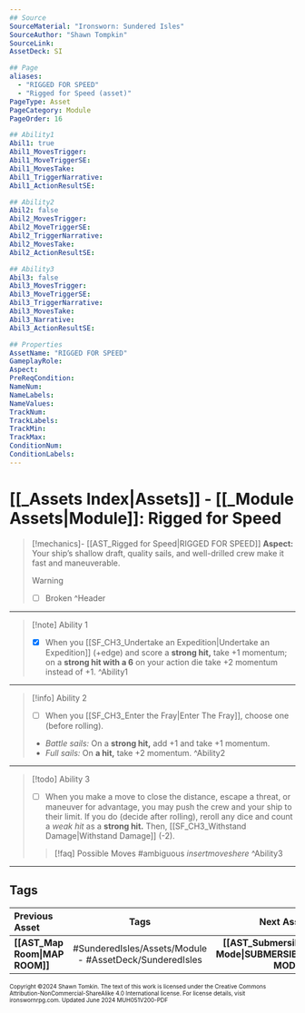 ```yaml
---
## Source
SourceMaterial: "Ironsworn: Sundered Isles"
SourceAuthor: "Shawn Tompkin"
SourceLink: 
AssetDeck: SI

## Page
aliases:
  - "RIGGED FOR SPEED"
  - "Rigged for Speed (asset)"
PageType: Asset
PageCategory: Module
PageOrder: 16

## Ability1
Abil1: true
Abil1_MovesTrigger: 
Abil1_MoveTriggerSE: 
Abil1_MovesTake: 
Abil1_TriggerNarrative: 
Abil1_ActionResultSE: 

## Ability2
Abil2: false
Abil2_MovesTrigger: 
Abil2_MoveTriggerSE: 
Abil2_TriggerNarrative: 
Abil2_MovesTake: 
Abil2_ActionResultSE: 

## Ability3
Abil3: false
Abil3_MovesTrigger: 
Abil3_MoveTriggerSE: 
Abil3_TriggerNarrative: 
Abil3_MovesTake: 
Abil3_Narrative: 
Abil3_ActionResultSE: 

## Properties
AssetName: "RIGGED FOR SPEED"
GameplayRole: 
Aspect: 
PreReqCondition: 
NameNum: 
NameLabels: 
NameValues: 
TrackNum: 
TrackLabels: 
TrackMin: 
TrackMax: 
ConditionNum: 
ConditionLabels: 
---
```

# [[_Assets Index|Assets]] - [[_Module Assets|Module]]: Rigged for Speed

> [!mechanics]- [[AST_Rigged for Speed|RIGGED FOR SPEED]]
> **Aspect:** Your ship’s shallow draft, quality sails, and well-drilled crew make it fast and maneuverable.
> > [!warning]
> > - [ ] Broken ^Header
___
> [!note] Ability 1
> - [x] When you [[SF_CH3_Undertake an Expedition|Undertake an Expedition]] (+edge) and score a **strong hit,** take +1 momentum; on a **strong hit with a 6** on your action die take +2 momentum instead of +1. ^Ability1
___
> [!info] Ability 2
> - [ ] When you [[SF_CH3_Enter the Fray|Enter The Fray]], choose one (before rolling).
> - _Battle sails:_ On a **strong hit,** add +1 and take +1 momentum.
> - _Full sails:_ On **a hit,** take +2 momentum. ^Ability2
___
> [!todo] Ability 3
> - [ ] When you make a move to close the distance, escape a threat, or maneuver for advantage, you may push the crew and your ship to their limit.
> 	If you do (decide after rolling), reroll any dice and count a _weak hit_ as a **strong hit.** Then, [[SF_CH3_Withstand Damage|Withstand Damage]] (-2). 
> > [!faq] Possible Moves
> > #ambiguous _insertmoveshere_ ^Ability3
___
## Tags

| Previous Asset | Tags | Next Asset |
| :--- | :---: | ---: |
| **[[AST_Map Room\|MAP ROOM]]** | #SunderedIsles/Assets/Module - #AssetDeck/SunderedIsles | **[[AST_Submersible Mode\|SUBMERSIBLE MODE]]** |

<font size=-2>Copyright ©2024 Shawn Tomkin. The text of this work is licensed under the Creative Commons Attribution-NonCommercial-ShareAlike 4.0 International license. For license details, visit ironswornrpg.com. Updated June 2024 MUH051V200-PDF</font>
